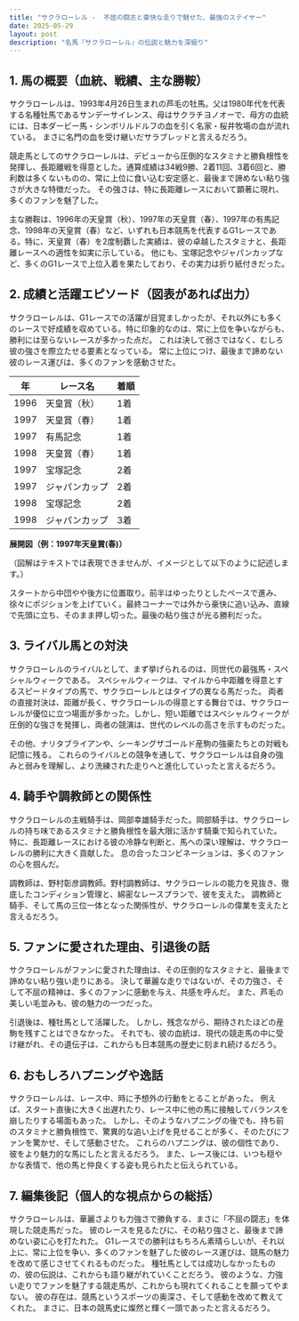 ```yaml
---
title: "サクラローレル -  不屈の闘志と豪快な走りで魅せた、最強のステイヤー"
date: 2025-05-29
layout: post
description: "名馬『サクラローレル』の伝説と魅力を深堀り"
---
```


## 1. 馬の概要（血統、戦績、主な勝鞍）

サクラローレルは、1993年4月26日生まれの芦毛の牡馬。父は1980年代を代表する名種牡馬であるサンデーサイレンス、母はサクラチヨノオーで、母方の血統には、日本ダービー馬・シンボリルドルフの血を引く名家・桜井牧場の血が流れている。  まさに名門の血を受け継いだサラブレッドと言えるだろう。

競走馬としてのサクラローレルは、デビューから圧倒的なスタミナと勝負根性を発揮し、長距離戦を得意とした。通算成績は34戦9勝、2着11回、3着6回と、勝利数は多くないものの、常に上位に食い込む安定感と、最後まで諦めない粘り強さが大きな特徴だった。  その強さは、特に長距離レースにおいて顕著に現れ、多くのファンを魅了した。

主な勝鞍は、1996年の天皇賞（秋）、1997年の天皇賞（春）、1997年の有馬記念、1998年の天皇賞（春）など、いずれも日本競馬を代表するG1レースである。特に、天皇賞（春）を2度制覇した実績は、彼の卓越したスタミナと、長距離レースへの適性を如実に示している。  他にも、宝塚記念やジャパンカップなど、多くのG1レースで上位入着を果たしており、その実力は折り紙付きだった。


## 2. 成績と活躍エピソード（図表があれば出力）

サクラローレルは、G1レースでの活躍が目覚ましかったが、それ以外にも多くのレースで好成績を収めている。特に印象的なのは、常に上位を争いながらも、勝利には至らないレースが多かった点だ。  これは決して弱さではなく、むしろ彼の強さを際立たせる要素となっている。  常に上位につけ、最後まで諦めない彼のレース運びは、多くのファンを感動させた。

| 年 | レース名             | 着順 |
|---|----------------------|-----|
| 1996 | 天皇賞（秋）         | 1着 |
| 1997 | 天皇賞（春）         | 1着 |
| 1997 | 有馬記念             | 1着 |
| 1998 | 天皇賞（春）         | 1着 |
| 1997 | 宝塚記念             | 2着 |
| 1997 | ジャパンカップ         | 2着 |
| 1998 | 宝塚記念             | 2着 |
| 1998 | ジャパンカップ         | 3着 |


**展開図（例：1997年天皇賞(春)）**

（図解はテキストでは表現できませんが、イメージとして以下のように記述します。）

スタートから中団やや後方に位置取り。前半はゆったりとしたペースで進み、徐々にポジションを上げていく。最終コーナーでは外から豪快に追い込み、直線で先頭に立ち、そのまま押し切った。最後の粘り強さが光る勝利だった。


## 3. ライバル馬との対決

サクラローレルのライバルとして、まず挙げられるのは、同世代の最強馬・スペシャルウィークである。  スペシャルウィークは、マイルから中距離を得意とするスピードタイプの馬で、サクラローレルとはタイプの異なる馬だった。  両者の直接対決は、距離が長く、サクラローレルの得意とする舞台では、サクラローレルが優位に立つ場面が多かった。しかし、短い距離ではスペシャルウィークが圧倒的な強さを発揮し、両者の競演は、世代のレベルの高さを示すものだった。

その他、ナリタブライアンや、シーキングザゴールド産駒の強豪たちとの対戦も記憶に残る。  これらのライバルとの競争を通して、サクラローレルは自身の強みと弱みを理解し、より洗練された走りへと進化していったと言えるだろう。


## 4. 騎手や調教師との関係性

サクラローレルの主戦騎手は、岡部幸雄騎手だった。岡部騎手は、サクラローレルの持ち味であるスタミナと勝負根性を最大限に活かす騎乗で知られていた。  特に、長距離レースにおける彼の冷静な判断と、馬への深い理解は、サクラローレルの勝利に大きく貢献した。  息の合ったコンビネーションは、多くのファンの心を掴んだ。

調教師は、野村彰彦調教師。野村調教師は、サクラローレルの能力を見抜き、徹底したコンディション管理と、綿密なレースプランで、彼を支えた。  調教師と騎手、そして馬の三位一体となった関係性が、サクラローレルの偉業を支えたと言えるだろう。


## 5. ファンに愛された理由、引退後の話

サクラローレルがファンに愛された理由は、その圧倒的なスタミナと、最後まで諦めない粘り強い走りにある。  決して華麗な走りではないが、その力強さ、そして不屈の精神は、多くのファンに感動を与え、共感を呼んだ。  また、芦毛の美しい毛並みも、彼の魅力の一つだった。

引退後は、種牡馬として活躍した。  しかし、残念ながら、期待されたほどの産駒を残すことはできなかった。  それでも、彼の血統は、現代の競走馬の中に受け継がれ、その遺伝子は、これからも日本競馬の歴史に刻まれ続けるだろう。


## 6. おもしろハプニングや逸話

サクラローレルは、レース中、時に予想外の行動をとることがあった。  例えば、スタート直後に大きく出遅れたり、レース中に他の馬に接触してバランスを崩したりする場面もあった。  しかし、そのようなハプニングの後でも、持ち前のスタミナと勝負根性で、驚異的な追い上げを見せることが多く、そのたびにファンを驚かせ、そして感動させた。  これらのハプニングは、彼の個性であり、彼をより魅力的な馬にしたと言えるだろう。  また、レース後には、いつも穏やかな表情で、他の馬と仲良くする姿も見られたと伝えられている。


## 7. 編集後記（個人的な視点からの総括）

サクラローレルは、華麗さよりも力強さで勝負する、まさに「不屈の闘志」を体現した競走馬だった。  彼のレースを見るたびに、その粘り強さと、最後まで諦めない姿に心を打たれた。  G1レースでの勝利はもちろん素晴らしいが、それ以上に、常に上位を争い、多くのファンを魅了した彼のレース運びは、競馬の魅力を改めて感じさせてくれるものだった。  種牡馬としては成功しなかったものの、彼の伝説は、これからも語り継がれていくことだろう。  彼のような、力強い走りでファンを魅了する競走馬が、これからも現れてくれることを願ってやまない。  彼の存在は、競馬というスポーツの奥深さ、そして感動を改めて教えてくれた。  まさに、日本の競馬史に燦然と輝く一頭であったと言えるだろう。
